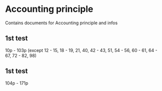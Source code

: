 # Accounting principle

Contains documents for Accounting principle and infos

## 1st test

10p - 103p (except 12 - 15, 18 - 19, 21, 40, 42 - 43, 51, 54 - 56, 60 - 61, 64 - 67, 72 - 82, 98)

## 1st test

104p - 171p
